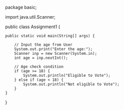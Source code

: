 package basic;

import java.util.Scanner;

public class Assignment1 {

	public static void main(String[] args) {

		// Input the age from User
		System.out.print("Enter the age:");
		Scanner inp = new Scanner(System.in);
		int age = inp.nextInt();

		// Age check condition
		if (age >= 18) {
			System.out.println("Eligible to Vote");
		} else if (age < 18) {
			System.out.println("Not eligible to Vote");
		}
	}

}
